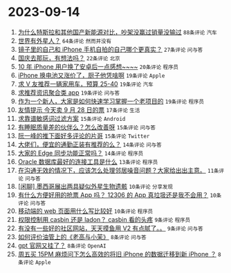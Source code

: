 # 2023-09-14

1. [为什么特斯拉和其他国产新能源对比，吵架没赢过销量没输过](https://www.v2ex.com/t/973606) `88条评论` `汽车`
1. [世界有外星人？](https://www.v2ex.com/t/973598) `64条评论` `然而并没有`
1. [镜子里的自己和 iPhone 手机自拍的自己哪个更真实？](https://www.v2ex.com/t/973628) `27条评论` `问与答`
1. [国庆去那玩，有想法吗？](https://www.v2ex.com/t/973609) `22条评论` `北京`
1. [10 年 iPhone 用户换了安卓后一点感想~~~~](https://www.v2ex.com/t/973658) `20条评论` `程序员`
1. [iPhone 换电池又涨价了，厨子他凭啥啊](https://www.v2ex.com/t/973642) `19条评论` `Apple`
1. [求 V 友推荐一辆家用车，预算 25-40](https://www.v2ex.com/t/973630) `19条评论` `汽车`
1. [求推荐资讯聚合类 app](https://www.v2ex.com/t/973595) `19条评论` `问与答`
1. [作为一个新人，大家是如何快速学习掌握一个老项目的](https://www.v2ex.com/t/973590) `19条评论` `程序员`
1. [友情提示 今天卖 9 月 28 日的票](https://www.v2ex.com/t/973605) `17条评论` `生活`
1. [求靠谱敏感词过滤方案](https://www.v2ex.com/t/973635) `15条评论` `Android`
1. [有睡眠质量差的伙伴么？怎么改善呀](https://www.v2ex.com/t/973610) `15条评论` `问与答`
1. [阮一峰的推下面好多评论的片哥](https://www.v2ex.com/t/973593) `15条评论` `Twitter`
1. [大佬们，便宜的通勤正装有推荐的么？](https://www.v2ex.com/t/973607) `14条评论` `问与答`
1. [大家的 Edge 同步功能正常吗？](https://www.v2ex.com/t/973596) `14条评论` `程序员`
1. [Oracle 数据库最好的连接工具是什么](https://www.v2ex.com/t/973618) `13条评论` `程序员`
1. [在沟通无效的情况下，应该怎么处理邻居噪音问题？大家给出出主意。](https://www.v2ex.com/t/973651) `11条评论` `问与答`
1. [[闲聊] 墨西哥展出两具疑似外星生物遗骸](https://www.v2ex.com/t/973656) `10条评论` `分享发现`
1. [有什么方便好用的抢票 App 吗？ 12306 的 App 真垃圾还是我不会用？](https://www.v2ex.com/t/973617) `10条评论` `问与答`
1. [移动端的 web 页面用什么写比较好](https://www.v2ex.com/t/973599) `10条评论` `程序员`
1. [权限控制用 casbin 还是 ladon？ casbin 看的头疼](https://www.v2ex.com/t/973647) `9条评论` `程序员`
1. [有没有一些好的社区网站，天天摸鱼用 V2 有点腻了。。](https://www.v2ex.com/t/973632) `9条评论` `问与答`
1. [如何评价油管上的《老高与小茉》](https://www.v2ex.com/t/973660) `8条评论` `问与答`
1. [gpt 官网又挂了？](https://www.v2ex.com/t/973627) `8条评论` `OpenAI`
1. [周五买 15PM 麻烦问下怎么高效的将旧 iPhone 的数据迁移到新 iPhone ？](https://www.v2ex.com/t/973601) `8条评论` `Apple`
